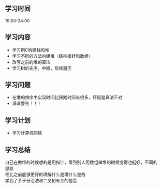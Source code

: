 ## 学习时间
19:00-24:00

## 学习内容
* 学习用C构建栈和堆
* 学习不同的方法构建堆（结构指针和数组）
* 改写之前的堆的算法
* 学习树的先序，中顺，后续遍历

## 学习问题
* 在堆的排序中实现时间比预期时间长很多，怀疑是算法不对
* 满课警告！！！

## 学习计划
* 学习计算机网络

## 学习总结
自己在做堆的时候想的是用指针，看到别人用数组做堆的时候觉得也挺好，不同的思路  
相比之前能够更好的理解什么是堆什么是栈  
学到了关于分治法和二叉树有关的信息